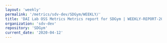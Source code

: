 ```yaml
---
layout: 'weekly'
permalink: '/metrics/sdv-dev/SDGym/WEEKLY/'
title: 'DAI Lab OSS Metrics Metrics report for SDGym | WEEKLY-REPORT-2020-04-12'
organization: 'sdv-dev'
repository: 'SDGym'
current_date: '2020-04-12'
---
```

